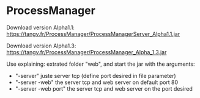 # ProcessManager

Download version Alpha1.1: https://tangv.fr/ProcessManager/ProcessManagerServer_Alpha1.1.jar

Download version Alpha1.3: https://tangv.fr/ProcessManager/ProcessManager_Alpha_1.3.jar

Use explaining: extrated folder "web", and start the jar with the arguments:
- "-server" juste server tcp (define port desired in file parameter)
- "-server -web" the server tcp and web server on default port 80
- "-server -web port" the server tcp and web server on the port desired
